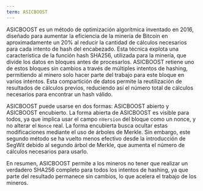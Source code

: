 ```yaml
---
term: ASICBOOST
---
```


ASICBOOST es un método de optimización algorítmica inventado en 2016, diseñado para aumentar la eficiencia de la minería de Bitcoin en aproximadamente un 20% al reducir la cantidad de cálculos necesarios para cada intento de hash del encabezado. Esta técnica explota una característica de la función hash SHA256, utilizada para la minería, que divide los datos en bloques antes de procesarlos. ASICBOOST retiene uno de estos bloques sin cambios a través de múltiples intentos de hashing, permitiendo al minero solo hacer parte del trabajo para este bloque en varios intentos. Esta compartición de datos permite la reutilización de resultados de cálculos previos, reduciendo así el número total de cálculos necesarios para encontrar un hash válido.

ASICBOOST puede usarse en dos formas: ASICBOOST abierto y ASICBOOST encubierto. La forma abierta de ASICBOOST es visible para todos, ya que implica usar el campo `nVersion` del bloque como un nonce, y no alterar el `Nonce` real. La forma encubierta busca ocultar estas modificaciones mediante el uso de árboles de Merkle. Sin embargo, este segundo método se ha vuelto menos efectivo desde la introducción de SegWit debido al segundo árbol de Merkle, que aumenta el número de cálculos necesarios para usarlo.

En resumen, ASICBOOST permite a los mineros no tener que realizar un verdadero SHA256 completo para todos los intentos de hashing, ya que parte del resultado permanece sin cambios, lo que acelera el trabajo de los mineros.